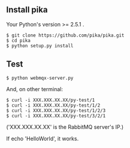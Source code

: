 Install pika
------------
Your Python's version >= 2.5.1 .

```
$ git clone https://github.com/pika/pika.git
$ cd pika
$ python setup.py install
```

Test
----

```
$ python webmqx-server.py
```

And, on other terminal:

```
$ curl -i XXX.XXX.XX.XX/py-test/1
$ curl -i XXX.XXX.XX.XX/py-test/1/2
$ curl -i XXX.XXX.XX.XX/py-test/1/2/3
$ curl -i XXX.XXX.XX.XX/py-test/3/2/1
```
('XXX.XXX.XX.XX' is the RabbitMQ server's IP.) 

If echo 'HelloWorld', it works.


